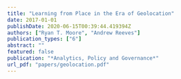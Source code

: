 ```yaml
---
title: "Learning from Place in the Era of Geolocation"
date: 2017-01-01
publishDate: 2020-06-15T00:39:44.419394Z
authors: ["Ryan T. Moore", "Andrew Reeves"]
publication_types: ["6"]
abstract: ""
featured: false
publication: "*Analytics, Policy and Governance*"
url_pdf: "papers/geolocation.pdf"
---
```


